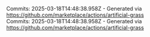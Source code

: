 Commits: 2025-03-18T14:48:38.958Z - Generated via https://github.com/marketplace/actions/artificial-grass
<br>
Commits: 2025-03-18T14:48:38.958Z - Generated via https://github.com/marketplace/actions/artificial-grass
<br>
